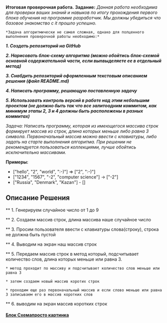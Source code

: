 **Итоговая проверочная работа.**
**Задание:**
    _Данная работа необходима для проверки ваших знаний и навыков по итогу прохождения первого блока обучения на программе разработчик. Мы должны убедиться что базовое знакомство с it прошло успешно._

    *Задача алгоритмически не самая сложная, однако для полценного выполнения проверочной работы необходимо:*
_**1. Создать репозиторий на GitHub**_

_**2. Нарисовать блок-схему алгоритма (можно обойтись блок-схемой основной содержательной части, если выnвыделяете ее в отдельный метод)**_

_**3. Снабдить репозиторий оформленным текстовым описанием решения (файл README.md)**_

_**4. Написать программу, решающую поставленную задачу**_ 

_**5. Использовать контроль версий в работе над этим небольшим проектом (не должно быть так что все залитоодним коммитом, как минимум этапы 2, 3 и 4 должны быть расположены в разных коммитах)**_

_Задача: Написать программу, которая из имеющегося массива строк формирует массив из строк, длина которых меньше либо равна 3 символа. Первоначальный массив можно ввести с клавиатуры, либо задать на старте выполнения алгоритма. При решении не рекомендуется пользоваться коллекциями, лучше обойтись исключительно массивами._

**Примеры:**
* ["hello", "2", "world", ":-)"] => ["2", ":-)"]
* ["1234", "1567", "-2", "computer science"] → ["-2"]
* ["Russia", "Denmark", "Kazan"] - []

## Описание Решения

** 1. Генерируем случайное число от 1 до 9

** 2. Создаем массив строк, длина массива наше случайное число

** 3. Просим пользователя ввести с клавиатуры слова(строку), строка не должна быть пустой

** 4. Выводим на экран наш массив строк

** 5. Передаем массив строк в метод который, подсчитывает количество слов, длина которых меньше или равна 3.
    
    * метод проходит по массиву и подсчитывает количество слов меньше или равна 3
    
    * затем создаем новый массив коротих строк
    
    * проходим еще раз первоначальный массив и если слово меньше или равна 3 записываем его в массив коротких слов

** 6. выводим на экран массив коротких строк


#### [Блок Схемапросто картинка](recomends.png)
